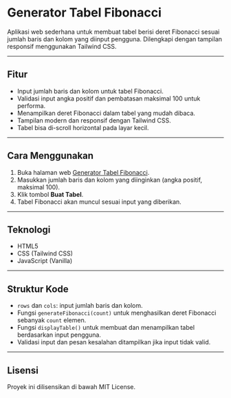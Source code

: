 # Generator Tabel Fibonacci

Aplikasi web sederhana untuk membuat tabel berisi deret Fibonacci sesuai jumlah baris dan kolom yang diinput pengguna. Dilengkapi dengan tampilan responsif menggunakan Tailwind CSS.

---

## Fitur

- Input jumlah baris dan kolom untuk tabel Fibonacci.
- Validasi input angka positif dan pembatasan maksimal 100 untuk performa.
- Menampilkan deret Fibonacci dalam tabel yang mudah dibaca.
- Tampilan modern dan responsif dengan Tailwind CSS.
- Tabel bisa di-scroll horizontal pada layar kecil.

---

## Cara Menggunakan

1. Buka halaman web [Generator Tabel Fibonacci](https://zakycahyohadi.github.io/fibonacci/).
2. Masukkan jumlah baris dan kolom yang diinginkan (angka positif, maksimal 100).
3. Klik tombol **Buat Tabel**.
4. Tabel Fibonacci akan muncul sesuai input yang diberikan.

---

## Teknologi

- HTML5
- CSS (Tailwind CSS)
- JavaScript (Vanilla)

---

## Struktur Kode

- `rows` dan `cols`: input jumlah baris dan kolom.
- Fungsi `generateFibonacci(count)` untuk menghasilkan deret Fibonacci sebanyak `count` elemen.
- Fungsi `displayTable()` untuk membuat dan menampilkan tabel berdasarkan input pengguna.
- Validasi input dan pesan kesalahan ditampilkan jika input tidak valid.

---

## Lisensi

Proyek ini dilisensikan di bawah MIT License.
